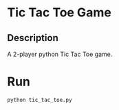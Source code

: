 # Tic Tac Toe Game

## Description

A 2-player python Tic Tac Toe game.


# Run


```sh
python tic_tac_toe.py
```

